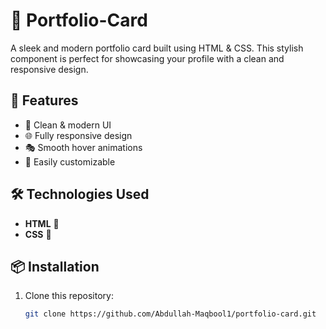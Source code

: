 # 🎨 Portfolio-Card

A sleek and modern portfolio card built using HTML & CSS. This stylish component is perfect for showcasing your profile with a clean and responsive design.

## 🚀 Features

- 📌 Clean & modern UI  
- 🌐 Fully responsive design  
- 🎭 Smooth hover animations  
- 🎨 Easily customizable  

## 🛠️ Technologies Used

- **HTML** 📄  
- **CSS** 🎨  

## 📦 Installation

1. Clone this repository:
   ```sh
   git clone https://github.com/Abdullah-Maqbool1/portfolio-card.git
